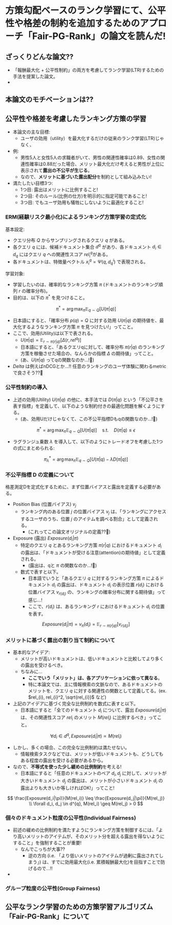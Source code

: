 # 方策勾配ベースのランク学習にて、公平性や格差の制約を追加するためのアプローチ「Fair-PG-Rank」の論文を読んだ!

## ざっくりどんな論文??

- 「報酬最大化 + 公平性制約」の両方を考慮してランク学習(LTR)するための手法を提案した論文。
- 

## 本論文のモチベーションは??



## 公平性や格差を考慮したランキング方策の学習

- 本論文の主な目標:
  - ユーザの効用（utility）を最大化するだけの従来のランク学習(LTR)じゃなく、
- 例:
  - 男性5人と女性5人の求職者がいて、男性の関連性確率は0.89、女性の関連性確率は0.88だった場合、メリット最大化だけ考えると男性が上位に表示されて**露出の不公平が生じる**。
  - なので、**メリットに基づいた露出配分**を制約として組み込みたい!
- 満たしたい目標3つ:
  - 1つ目: 露出はメリットに比例すること!
  - 2つ目: そのルール(比例の仕方)を明示的に指定可能であること!
  - 3つ目: でもユーザ効用も犠牲にしないように最適化すること!

### ERM(経験リスク最小化)によるランキング方策学習の定式化

基本設定:
- クエリ分布 $Q$ からサンプリングされるクエリ $q$ がある。
- 各クエリ $q$ には、候補ドキュメント集合 $d^q$ があり、各ドキュメント $d_{i} \in d_q$ にはクエリ $q$ への関連性スコア $rel^q_{i}$がある。
- 各ドキュメントは、特徴量ベクトル $x^{q}_{i} = \Psi(q, d^{i}_{q})$ で表現される。

学習対象:
- 学習したいのは、確率的なランキング方策 $\pi$ (ドキュメントのランキング順列 $r$ の確率分布)。
- 目的は、以下の $\pi^{*}$ を見つけること。


$$
\pi^{*} = \arg\max_{\pi} \mathbb{E}_{q \sim Q} [U(\pi|q)]
$$

- 日本語にすると、「確率分布 $p(q) = Q$ に対する効用 $U(\pi|q)$ の期待値を、最大化するようなランキング方策 $\pi$ を見つけたい!」ってこと。
- ここで、効用(Utility)は以下で表される。
  - $U(\pi|q) = \mathbb{E}_{r \sim \pi(r|q)} [\Delta(r, rel^q)]$
  - 日本語にすると、「あるクエリqに対して、確率分布 $\pi(r|q)$ のランキング方策を稼働させた場合の、なんらかの指標 $\Delta$ の期待値」ってこと。
  - (あ、$U(\pi|q)$ ってqの関数なのか...!:thinking:)
- $Delta$ は例えばnDCGとか...!! 任意のランキングのユーザ体験に関わるmetricで良さそう??:thinking:

### 公平性制約の導入

- 上述の効用(Utility) $U(\pi|q)$ の他に、本手法では $D(\pi|q)$ という「不公平さを表す指標」を定義して、以下のような制約付きの最適化問題を解くようにする。
  - (あ、効用Uだけじゃなくて、この不公平指標Dもqの関数なのか...!:thinking:)

$$
\pi^{*} = \arg\max_{\pi} \mathbb{E}_{q \sim Q} [U(\pi|q)] 
\quad \text{s.t.} \quad D(\pi|q) \leq \epsilon
$$

- ラグランジュ乗数 $\lambda$ を導入して、以下のようにトレードオフを考慮した1つの式にまとめられる:

$$
\pi^{*}_{\lambda} = \arg\max_{\pi} \mathbb{E}_{q \sim Q} [U(\pi|q) - \lambda D(\pi|q)]
$$

### 不公平指標 D の定義について

格差測定Dを定式化するために、まず位置バイアスと露出を定義する必要がある。

- Position Bias (位置バイアス) $v_{j}$
  - ランキング内のある位置 $j$ の位置バイアス $v_{j}$ は、「ランキングにアクセスするユーザのうち、位置 $j$ のアイテムを調べる割合」として定義される。
    - (これってこの論文オリジナルの定義??:thinking:)
- Exposure (露出) $Exposure(d_{i}|\pi)$
  - 特定のクエリ $q$ とあるランキング方策 $\pi(r|q)$ におけるドキュメント $d_{i}$ の露出は、「ドキュメントが受ける注意(attention)の期待値」として定義される。
    - (露出は、qと $\pi$ の関数なのか...!:thinking:)
  - 数式で表すと以下。
    - 日本語でいうと「あるクエリ $q$ に対するランキング方策 $\pi$ によるドキュメント $d_i$ の露出は、ドキュメント $d_i$ の表示位置 $r(d_i)$ における位置バイアス $v_{r(d_i)}$ の、ランキングの確率分布に関する期待値」って感じ...!
    - ここで、$r(d_i)$ は、あるランキング $r$ におけるドキュメント $d_i$ の位置を表す。

$$
Exposure(d_{i}|\pi) = v_{\pi}(d_i) = \mathbb{E}_{r \sim \pi(r|q)} [v_{r(d_i)}]
$$

### メリットに基づく露出の割り当て制約について

- 基本的なアイデア:
  - メリットが高いドキュメントは、低いドキュメントと比較してより多くの露出を受けるべき。
  - ちなみに...
    - **ここでいう「メリット」は、各アプリケーションに依って異なる**。
    - 特に本論文では、主に情報検索の文脈なので、あるドキュメントのメリットを、クエリ $q$ に対する関連性の関数として定義してる。(ex. $rel_{i}, rel_{i}^2, \sqrt{rel_{i}}$ など)
- 上記のアイデアに基づく完全な比例制約を数式に表すと以下。
  - 日本語にすると「全てのドキュメント $d_i$ について、露出 $Exposure(d_i|\pi)$ は、その関連性スコア $rel_i$ のメリット $M(rel_i)$ に比例するべき」ってこと。

$$
% 全てのドキュメントにおいて、露出はメリットに比例すべき。
\forall d_i \in d^{q}, Exposure(d_i|\pi) \propto M(rel_i)
$$
  
- しかし、多くの場合、この完全な比例制約は満たせない。
  - 情報検索タスクなどでは、メリットが低いドキュメントも、どうしてもある程度の露出を受ける必要があるから。
- なので、**不等式を使った少し緩めの比例制約**を考える!
  - 日本語にすると「任意のドキュメントのペア $d_i, d_j$ に対して、メリットが大きいドキュメント $d_j$ の露出は、メリットが小さいドキュメント $d_i$ の露出よりも大きいか等しければOK!」ってこと!

$$
\frac{Exposure(d_i|\pi)}{M(rel_i)} \leq \frac{Exposure(d_j|\pi)}{M(rel_j)}
\\
\forall d_i, d_j \in d^{q}, M(rel_i) \geq M(rel_j) > 0
$$

### 個々のドキュメント粒度の公平性(Individual Fairness)

- 前述の緩めの比例制約を満たすようにランキング方策を制御するには、「より高いメリットのアイテムが、そのメリット分を超える露出を得ないようにすること」を強制することが重要!
  - なんでこっちが大事??
    - 逆の方向 (i.e. 「より低いメリットのアイテムが過剰に露出されてしまう」) は、すでに効用最大化(i.e. 累積報酬最大化)を目指すことで防げるので...!!
- 

### グループ粒度の公平性(Group Fairness)

## 公平なランク学習のための方策学習アルゴリズム「Fair-PG-Rank」について


